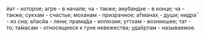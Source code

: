 йат - которое; агре - в начале; ча - также; анубандхе - в конце; ча - также; сукхам - счастье; моханам - призрачное; а̄тманах̣ - души; нидра̄ - из сна; а̄ласйа - лени; прама̄да - иллюзии; уттхам - возникшее; тат - то; та̄масам - относящееся к гуне невежества; уда̄хр̣там - называемое.
